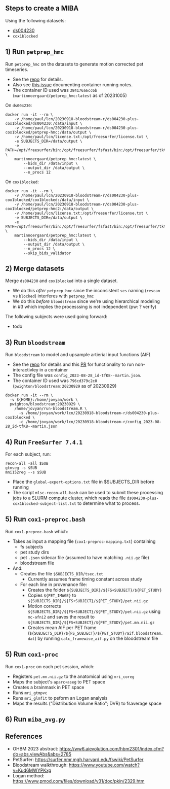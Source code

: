 ## Steps to create a MIBA

Using the following datasets:
  - [ds004230](https://openneuro.org/datasets/ds004230)
  - `cox1blocked`
  
## 1) Run `petprep_hmc`

Run `petprep_hmc` on the datasets to generate motion corrected pet timeseries.

- See the [repo](https://github.com/mnoergaard/petprep_hmc) for details.
- Also see [this issue](https://github.com/mnoergaard/petprep_hmc/issues/11) documenting container running notes. 
- The container ID used was `384176a6cc6b` (`martinnoergaard/petprep_hmc:latest` as of 20231005)

On `ds004230`:
```
docker run -it --rm \
    -v /home/paul/lcn/20230918-bloodstream-r/ds004230-plus-cox1blocked/ds004230:/data/input \
    -v /home/paul/lcn/20230918-bloodstream-r/ds004230-plus-cox1blocked/petprep-hmc:/data/output \
    -v /home/paul/lcn/license.txt:/opt/freesurfer/license.txt \
    -e SUBJECTS_DIR=/data/output \
    -e PATH=/opt/freesurfer/bin:/opt/freesurfer/fsfast/bin:/opt/freesurfer/tktools:/opt/fsl/bin:/opt/freesurfer/mni/bin:/opt/freesurfer/bin:/opt/fsl/bin:/usr/local/bin:/usr/local/sbin:/usr/local/bin:/usr/sbin:/usr/bin:/sbin:/bin:/usr/local/fsl/bin \
    martinnoergaard/petprep_hmc:latest \
        --bids_dir /data/input \
        --output_dir /data/output \
        --n_procs 12
```

On `cox1blocked`:
```
docker run -it --rm \
    -v /home/paul/lcn/20230918-bloodstream-r/ds004230-plus-cox1blocked/cox1blocked:/data/input \
    -v /home/paul/lcn/20230918-bloodstream-r/ds004230-plus-cox1blocked/petprep-hmc2:/data/output \
    -v /home/paul/lcn/license.txt:/opt/freesurfer/license.txt \
    -e SUBJECTS_DIR=/data/output \
    -e PATH=/opt/freesurfer/bin:/opt/freesurfer/fsfast/bin:/opt/freesurfer/tktools:/opt/fsl/bin:/opt/freesurfer/mni/bin:/opt/freesurfer/bin:/opt/fsl/bin:/usr/local/bin:/usr/local/sbin:/usr/local/bin:/usr/sbin:/usr/bin:/sbin:/bin:/usr/local/fsl/bin \
    martinnoergaard/petprep_hmc:latest \
        --bids_dir /data/input \
        --output_dir /data/output \
        --n_procs 12 \
        --skip_bids_validator
```

## 2) Merge datasets

Merge `ds004230` and `cox1blocked` into a single dataset.

- We do this *after* `petprep_hmc` since the inconsistent `ses` naming (`rescan` vs `blocked`) interferes with `petprep_hmc`
- We do this *before* `bloodstream` since we're using hierarchical modeling in #3 which implies the processsing is not independent (pw: ? verify) 

The following subjects were used going forward:

- todo

## 3) Run `bloodstream` 

Run `bloodstream` to model and upsample artierial input functions (AIF)

- See the [repo](https://github.com/mathesong/bloodstream) for details and this [PR](https://github.com/mathesong/bloodstream/pull/11) for functionality to run non-interactivley in a container
- The config file was `config_2023-08-28_id-tfK8--martin.json`.
- The container ID used was `796cd379c2c0` (`pwighton/bloodstream:20230929` as of 20230929)

```  
docker run -it --rm \
  -v ${HOME}:/home/jovyan/work \
  pwighton/bloodstream:20230929 \
    /home/jovyan/run-bloodstream.R \
      -s /home/jovyan/work/lcn/20230918-bloodstream-r/ds004230-plus-cox1blocked \
      -c /home/jovyan/work/lcn/20230918-bloodstream-r/config_2023-08-28_id-tfK8--martin.json
```

## 4) Run `FreeSurfer 7.4.1`

For each subject, run:
```
recon-all -all $SUB
gtmseg -s $SUB
mni152reg --s $SUB
```

- Place the `global-expert-options.txt` file in $SUBJECTS_DIR before running
- The script `mlsc-recon-all.bash` can be used to submit these processing jobs to a SLURM compute cluster, which reads the file `ds004230-plus-cox1blocked-subject-list.txt` to determine what to process.

## 5) Run `cox1-preproc.bash`

Run `cox1-preproc.bash` which:

- Takes as input a mapping file (`cox1-preproc-mapping.txt`) containing
  - fs subjects
  - pet study dirs
  - pet `.json` sidecar file (assumed to have matching `.nii.gz` file)
  - bloodstream file
- And:
  - Creates the file `$SUBJECTS_DIR/tsec.txt`
    - Currently assumes frame timing constant across study
  - For each line in provenance file:
    - Creates the folder `${SUBJECTS_DIR}/${FS+SUBJECT}/${PET_STUDY}`
    - Copies `${PET_IMAGE}` to `${SUBJECTS_DIR}/${FS+SUBJECT}/${PET_STUDY}/pet.nii.gz`
    - Motion corrects `${SUBJECTS_DIR}/${FS+SUBJECT}/${PET_STUDY}/pet.nii.gz` using `mc-afni2` and saves the result to `${SUBJECTS_DIR}/${FS+SUBJECT}/${PET_STUDY}/pet.mn.nii.gz`
    - Creates mean AIF per PET frame (`${SUBJECTS_DIR}/${FS_SUBJECT}/${PET_STUDY}/aif.bloodstream.dat`) by running `calc_framewise_aif.py` on the bloodstream file
    
## 5) Run `cox1-proc`

Run `cox1-proc` on each pet session, which:
  - Registers `pet.mn.nii.gz` to the anatomical using `mri_coreg`
  - Maps the subject's `aparc+aseg` to PET space
  - Creates a brainmask in PET space
  - Runs `mri_gtmpvc`
  - Runs `mri_glmfit` to peform an Logan analysis
  - Maps the results ("Distribution Volume Ratio"; DVR) to fsaverage space

## 6) Run `miba_avg.py`



## References

- OHBM 2023 abstract: https://ww6.aievolution.com/hbm2301/index.cfm?do=abs.viewAbs&abs=2785
- PetSurfer: https://surfer.nmr.mgh.harvard.edu/fswiki/PetSurfer
- Bloodstream walkthrough: https://www.youtube.com/watch?v=Kud6MWYPKxg
- Logan method: https://www.pmod.com/files/download/v31/doc/pkin/2329.htm

